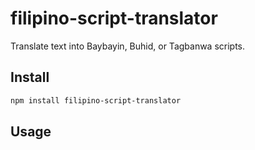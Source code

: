 # filipino-script-translator

Translate text into Baybayin, Buhid, or Tagbanwa scripts.

## Install

```bash
npm install filipino-script-translator
```

## Usage
